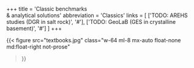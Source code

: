 +++
title = 'Classic benchmarks<br/> & analytical solutions'
abbreviation = 'Classics'
links = [
  ['TODO: AREHS studies (DGR in salt rock)', '#'],
  ['TODO: GeoLaB (GES in crystalline basement)', '#']
]
+++

{{< figure
  src="textbooks.jpg"
  class="w-64 ml-8 mx-auto float-none md:float-right not-prose"
>}}
